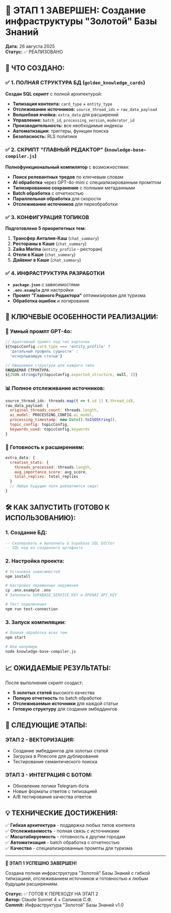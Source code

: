 # 🎯 ЭТАП 1 ЗАВЕРШЕН: Создание инфраструктуры "Золотой" Базы Знаний

**Дата:** 26 августа 2025  
**Статус:** ✅ РЕАЛИЗОВАНО

## 🚀 **ЧТО СОЗДАНО:**

### ✅ **1. ПОЛНАЯ СТРУКТУРА БД (`golden_knowledge_cards`)**

**Создан SQL скрипт** с полной архитектурой:
- **Типизация контента:** `card_type` + `entity_type`
- **Отслеживание источников:** `source_thread_ids` + `raw_data_payload`
- **Волшебная ячейка:** `extra_data` для расширений
- **Управление:** `batch_id`, `processing_version`, `moderator_id`
- **Производительность:** все необходимые индексы
- **Автоматизация:** триггеры, функции поиска
- **Безопасность:** RLS политики

### ✅ **2. СКРИПТ "ГЛАВНЫЙ РЕДАКТОР" (`knowledge-base-compiler.js`)**

**Полнофункциональный компилятор** с возможностями:
- **Поиск релевантных тредов** по ключевым словам
- **AI обработка** через GPT-4o-mini с специализированным промптом
- **Типизированное сохранение** с полными метаданными
- **Batch обработка** с отчетностью
- **Параллельная обработка** для скорости
- **Отслеживание источников** для переобработки

### ✅ **3. КОНФИГУРАЦИЯ ТОПИКОВ**

**Подготовлено 5 приоритетных тем:**
1. **Трансфер Анталия-Каш** (`chat_summary`)
2. **Рестораны в Каше** (`chat_summary`) 
3. **Zaika Marina** (`entity_profile` - ресторан)
4. **Отели в Каше** (`chat_summary`)
5. **Дайвинг в Каше** (`chat_summary`)

### ✅ **4. ИНФРАСТРУКТУРА РАЗРАБОТКИ**

- **`package.json`** с зависимостями
- **`.env.example`** для настройки
- **Промпт "Главного Редактора"** оптимизирован для туризма
- **Обработка ошибок** и логирование

## 🎯 **КЛЮЧЕВЫЕ ОСОБЕННОСТИ РЕАЛИЗАЦИИ:**

### **🧠 Умный промпт GPT-4o:**
```javascript
// Адаптивный промпт под тип карточки
${topicConfig.card_type === 'entity_profile' ? 
  'детальный профиль сущности' : 
  'исчерпывающую статью'}

// Ожидаемая структура для каждого типа
ОЖИДАЕМАЯ СТРУКТУРА:
${JSON.stringify(topicConfig.expected_structure, null, 2)}
```

### **📊 Полное отслеживание источников:**
```javascript
source_thread_ids: threads.map(t => t.id || t.thread_id),
raw_data_payload: {
  original_threads_count: threads.length,
  ai_model: PROCESSING_CONFIG.ai_model,
  processing_timestamp: new Date().toISOString(),
  topic_config: topicConfig,
  keywords_used: topicConfig.keywords
}
```

### **🔮 Готовность к расширениям:**
```javascript
extra_data: {
  creation_stats: {
    threads_processed: threads.length,
    avg_importance_score: avg_score,
    total_replies: total_replies
  }
  // Любые будущие поля добавляются сюда!
}
```

## 🛠️ **КАК ЗАПУСТИТЬ (ГОТОВО К ИСПОЛЬЗОВАНИЮ):**

### **1. Создание БД:**
```sql
-- Скопировать и выполнить в Supabase SQL Editor
-- SQL код из созданного артефакта
```

### **2. Настройка проекта:**
```bash
# Установка зависимостей
npm install

# Настройка переменных окружения
cp .env.example .env
# Заполнить SUPABASE_SERVICE_KEY и OPENAI_API_KEY

# Тест подключения
npm run test-connection
```

### **3. Запуск компиляции:**
```bash
# Полная обработка всех тем
npm start

# Или напрямую
node knowledge-base-compiler.js
```

## 📈 **ОЖИДАЕМЫЕ РЕЗУЛЬТАТЫ:**

После выполнения скрипт создаст:
- **5 золотых статей** высокого качества
- **Полную отчетность** по batch обработке
- **Отслеживаемые источники** для каждой статьи
- **Готовую структуру** для создания эмбеддингов

## 🎯 **СЛЕДУЮЩИЕ ЭТАПЫ:**

### **ЭТАП 2 - ВЕКТОРИЗАЦИЯ:**
- Создание эмбеддингов для золотых статей
- Загрузка в Pinecone для дублирования
- Тестирование семантического поиска

### **ЭТАП 3 - ИНТЕГРАЦИЯ С БОТОМ:**
- Обновление логики Telegram-бота
- Новые форматы ответов с типизацией
- A/B тестирование качества ответов

## 💡 **ТЕХНИЧЕСКИЕ ДОСТИЖЕНИЯ:**

✅ **Гибкая архитектура** - поддержка любых типов контента  
✅ **Отслеживаемость** - полная связь с источниками  
✅ **Масштабируемость** - готовность к другим городам  
✅ **Автоматизация** - batch обработка с отчетностью  
✅ **Качество** - специализированные промпты для туризма  

---

**🎉 ЭТАП 1 УСПЕШНО ЗАВЕРШЕН!**

Создана полная инфраструктура "Золотой" Базы Знаний с гибкой типизацией, отслеживанием источников и готовностью к любым будущим расширениям.

**Статус:** ✅ ГОТОВ К ПЕРЕХОДУ НА ЭТАП 2  
**Автор:** Claude Sonnet 4 + Салимов С.Ф.  
**Commit:** Инфраструктура "Золотой" Базы Знаний v1.0